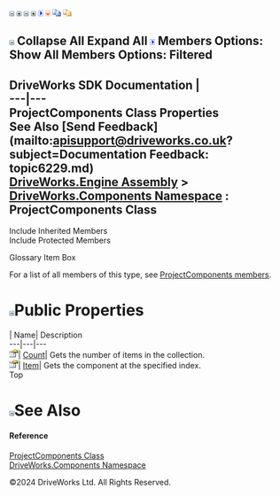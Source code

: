 ![](dotnetimages/collapse.gif) ![](dotnetimages/expand.gif) ![](dotnetimages/collapse.gif) ![](dotnetimages/expand.gif) ![](dotnetimages/drpdown.gif) ![](dotnetimages/drpdown_orange.gif) ![](dotnetimages/copycode.gif) ![](dotnetimages/copycodeHighlight.gif)

![](dotnetimages/collapse.gif) Collapse All Expand All ![](dotnetimages/drpdown.gif) Members Options: Show All  Members Options: Filtered   
---  
DriveWorks SDK Documentation  |   
---|---  
ProjectComponents Class Properties   
See Also [Send Feedback](mailto:apisupport@driveworks.co.uk?subject=Documentation Feedback: topic6229.md)  
[DriveWorks.Engine Assembly](topic2156.md) > [DriveWorks.Components Namespace](topic6089.md) : ProjectComponents Class  
---  
  
Include Inherited Members    
Include Protected Members    


Glossary Item Box

For a list of all members of this type, see [ProjectComponents members](topic6230.md).

# ![](dotnetimages/collapse.gif)Public Properties

| Name| Description  
---|---|---  
![Public Property](dotnetimages/publicProperty.gif)| [Count](topic6237.md)| Gets the number of items in the collection.   
![Public Property](dotnetimages/publicProperty.gif)| [Item](topic6238.md)| Gets the component at the specified index.   
Top

# ![](dotnetimages/collapse.gif)See Also

#### Reference

[ProjectComponents Class](topic6229.md)   
[DriveWorks.Components Namespace](topic6089.md)

©2024 DriveWorks Ltd. All Rights Reserved.
